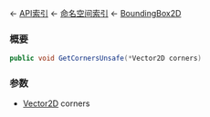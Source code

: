 ← [API索引](Api-Index) ← [命名空间索引](Namespace-Index) ← [BoundingBox2D](VRageMath.BoundingBox2D)

### 概要

```csharp
public void GetCornersUnsafe(*Vector2D corners)
```

### 参数

* [Vector2D](VRageMath.Vector2D) corners
